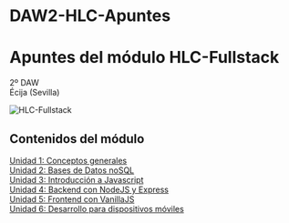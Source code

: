 # DAW2-HLC-Apuntes
# Apuntes del módulo HLC-Fullstack

2º DAW  
Écija (Sevilla)  

![HLC-Fullstack](http://jamj2000.github.io/hlc-fullstack/hlc-fullstack.png)


## Contenidos del módulo

[Unidad 1: Conceptos generales](1.CONCEPTOS_GENERALES.md)   
[Unidad 2: Bases de Datos noSQL](2.BASES_DATOS_NOSQL.md)  
[Unidad 3: Introducción a Javascript](3.INTRO_JAVASCRIPT.md)  
[Unidad 4: Backend con NodeJS y Express](4.BACKEND.md)  
[Unidad 5: Frontend con VanillaJS](5.FRONTEND.md)  
[Unidad 6: Desarrollo para dispositivos móviles](6.DESARROLLO_MOVILES.md)    
